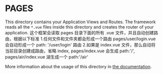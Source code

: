 # PAGES

This directory contains your Application Views and Routes.
The framework reads all the `*.vue` files inside this directory and creates the router of your application.
这个框架会读取 pages 目录下面的所有 .vue 文件，并且自动创建路由，根据以下标准
1.任何文件和文件夹都会形成一个路由 pages/user/login.vue 会自动形成一个 path: '/user/login' 路由
2.如果是 index.vue 文件，那么自动将当前目录创建成路由，省略 index, pages/index.vue 会生成 path:'/',
pages/air/index.vue 湖生成一个 path:'/air'

More information about the usage of this directory in [the documentation](https://nuxtjs.org/guide/routing).
